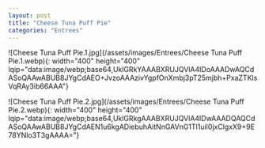 ```yaml
---
layout: post
title: "Cheese Tuna Puff Pie"
categories: "Entrees"
---
```

![Cheese Tuna Puff Pie.1.jpg](/assets/images/Entrees/Cheese Tuna Puff Pie.1.webp){: width="400" height="400" lqip="data:image/webp;base64,UklGRkYAAABXRUJQVlA4IDoAAADwAQCdASoQAAwABUB8JYgCdAEO+JvzoAAAzivYgpfOnXmbj3pT25mjbh+PxaZTKlsVqRAy3ib66AAA"}

![Cheese Tuna Puff Pie.2.jpg](/assets/images/Entrees/Cheese Tuna Puff Pie.2.webp){: width="400" height="400" lqip="data:image/webp;base64,UklGRkgAAABXRUJQVlA4IDwAAADQAQCdASoQAAwABUB8JYgCdAEN1u6kgADiebuhAitNnGAVnG1Tl1uiI0jxClgxX9+9E78YNlo3T3gAAAA="}

